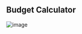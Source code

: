 ## Budget Calculator
![image](https://github.com/user-attachments/assets/1db21027-9c3b-4b08-8cd1-a4979678bb82)
